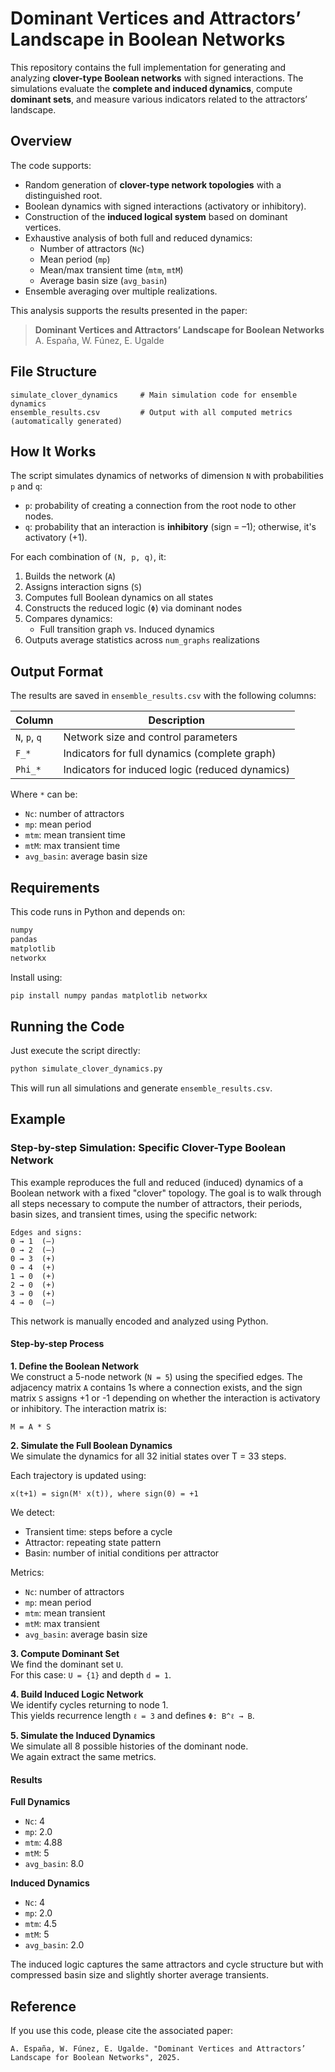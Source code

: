# Dominant Vertices and Attractors’ Landscape in Boolean Networks

This repository contains the full implementation for generating and analyzing **clover-type Boolean networks** with signed interactions. The simulations evaluate the **complete and induced dynamics**, compute **dominant sets**, and measure various indicators related to the attractors’ landscape.

## Overview

The code supports:

- Random generation of **clover-type network topologies** with a distinguished root.
- Boolean dynamics with signed interactions (activatory or inhibitory).
- Construction of the **induced logical system** based on dominant vertices.
- Exhaustive analysis of both full and reduced dynamics:
  - Number of attractors (`Nc`)
  - Mean period (`mp`)
  - Mean/max transient time (`mtm`, `mtM`)
  - Average basin size (`avg_basin`)
- Ensemble averaging over multiple realizations.

This analysis supports the results presented in the paper:

> **Dominant Vertices and Attractors’ Landscape for Boolean Networks**  
> A. España, W. Fúnez, E. Ugalde

## File Structure

```
simulate_clover_dynamics     # Main simulation code for ensemble dynamics
ensemble_results.csv         # Output with all computed metrics (automatically generated)
```

## How It Works

The script simulates dynamics of networks of dimension `N` with probabilities `p` and `q`:

- `p`: probability of creating a connection from the root node to other nodes.
- `q`: probability that an interaction is **inhibitory** (sign = –1); otherwise, it's activatory (+1).

For each combination of `(N, p, q)`, it:

1. Builds the network (`A`)
2. Assigns interaction signs (`S`)
3. Computes full Boolean dynamics on all states
4. Constructs the reduced logic (`Φ`) via dominant nodes
5. Compares dynamics:
   - Full transition graph vs. Induced dynamics
6. Outputs average statistics across `num_graphs` realizations

## Output Format

The results are saved in `ensemble_results.csv` with the following columns:

| Column             | Description                                        |
|--------------------|----------------------------------------------------|
| `N`, `p`, `q`      | Network size and control parameters                |
| `F_*`              | Indicators for full dynamics (complete graph)      |
| `Phi_*`            | Indicators for induced logic (reduced dynamics)    |

Where `*` can be:
- `Nc`: number of attractors
- `mp`: mean period
- `mtm`: mean transient time
- `mtM`: max transient time
- `avg_basin`: average basin size

## Requirements

This code runs in Python and depends on:

```bash
numpy
pandas
matplotlib
networkx
```

Install using:

```bash
pip install numpy pandas matplotlib networkx
```

## Running the Code

Just execute the script directly:

```bash
python simulate_clover_dynamics.py
```

This will run all simulations and generate `ensemble_results.csv`.

## Example

### Step-by-step Simulation: Specific Clover-Type Boolean Network

This example reproduces the full and reduced (induced) dynamics of a Boolean network with a fixed "clover" topology. The goal is to walk through all steps necessary to compute the number of attractors, their periods, basin sizes, and transient times, using the specific network:

```
Edges and signs:
0 → 1  (–)
0 → 2  (–)
0 → 3  (+)
0 → 4  (+)
1 → 0  (+)
2 → 0  (+)
3 → 0  (+)
4 → 0  (–)
```

This network is manually encoded and analyzed using Python.

#### Step-by-step Process

**1. Define the Boolean Network**  
We construct a 5-node network (`N = 5`) using the specified edges. The adjacency matrix `A` contains 1s where a connection exists, and the sign matrix `S` assigns +1 or -1 depending on whether the interaction is activatory or inhibitory. The interaction matrix is:

```
M = A * S
```

**2. Simulate the Full Boolean Dynamics**  
We simulate the dynamics for all 32 initial states over T = 33 steps.

Each trajectory is updated using:
```
x(t+1) = sign(Mᵗ x(t)), where sign(0) = +1
```

We detect:
- Transient time: steps before a cycle
- Attractor: repeating state pattern
- Basin: number of initial conditions per attractor

Metrics:
- `Nc`: number of attractors
- `mp`: mean period
- `mtm`: mean transient
- `mtM`: max transient
- `avg_basin`: average basin size

**3. Compute Dominant Set**  
We find the dominant set `U`.  
For this case: `U = {1}` and depth `d = 1`.

**4. Build Induced Logic Network**  
We identify cycles returning to node 1.  
This yields recurrence length `ℓ = 3` and defines `Φ: B^ℓ → B`.

**5. Simulate the Induced Dynamics**  
We simulate all 8 possible histories of the dominant node.  
We again extract the same metrics.

#### Results

**Full Dynamics**
- `Nc`: 4
- `mp`: 2.0
- `mtm`: 4.88
- `mtM`: 5
- `avg_basin`: 8.0

**Induced Dynamics**
- `Nc`: 4
- `mp`: 2.0
- `mtm`: 4.5
- `mtM`: 5
- `avg_basin`: 2.0

The induced logic captures the same attractors and cycle structure but with compressed basin size and slightly shorter average transients.


## Reference

If you use this code, please cite the associated paper:

```
A. España, W. Fúnez, E. Ugalde. "Dominant Vertices and Attractors’ Landscape for Boolean Networks", 2025.
```

